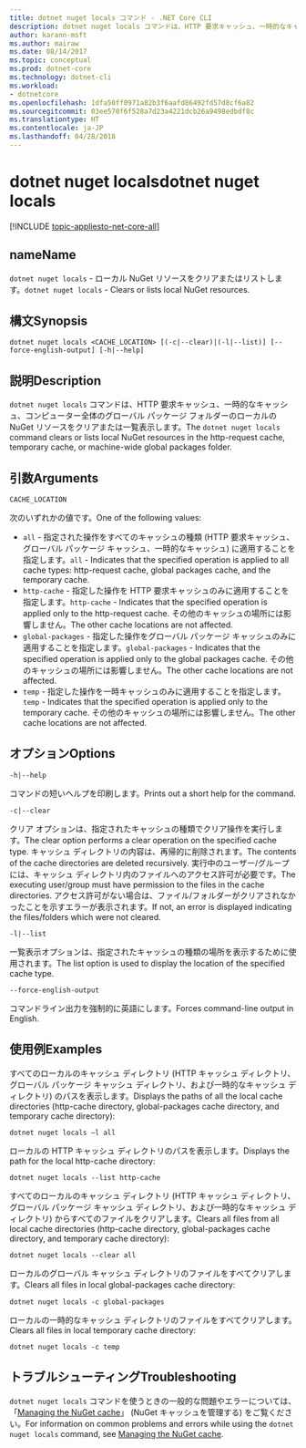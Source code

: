 ```yaml
---
title: dotnet nuget locals コマンド - .NET Core CLI
description: dotnet nuget locals コマンドは、HTTP 要求キャッシュ、一時的なキャッシュ、コンピューター全体のグローバル パッケージ フォルダーなどのローカルの NuGet リソースをクリアまたは一覧表示します。
author: karann-msft
ms.author: mairaw
ms.date: 08/14/2017
ms.topic: conceptual
ms.prod: dotnet-core
ms.technology: dotnet-cli
ms.workload:
- dotnetcore
ms.openlocfilehash: 1dfa50ff0971a82b3f6aafd86492fd57d8cf6a82
ms.sourcegitcommit: 03ee570f6f528a7d23a4221dcb26a9498edbdf8c
ms.translationtype: HT
ms.contentlocale: ja-JP
ms.lasthandoff: 04/28/2018
---
```

# <a name="dotnet-nuget-locals"></a><span data-ttu-id="81970-103">dotnet nuget locals</span><span class="sxs-lookup"><span data-stu-id="81970-103">dotnet nuget locals</span></span>

[!INCLUDE [topic-appliesto-net-core-all](../../../includes/topic-appliesto-net-core-all.md)]

## <a name="name"></a><span data-ttu-id="81970-104">name</span><span class="sxs-lookup"><span data-stu-id="81970-104">Name</span></span>

<span data-ttu-id="81970-105">`dotnet nuget locals` - ローカル NuGet リソースをクリアまたはリストします。</span><span class="sxs-lookup"><span data-stu-id="81970-105">`dotnet nuget locals` - Clears or lists local NuGet resources.</span></span>

## <a name="synopsis"></a><span data-ttu-id="81970-106">構文</span><span class="sxs-lookup"><span data-stu-id="81970-106">Synopsis</span></span>

`dotnet nuget locals <CACHE_LOCATION> [(-c|--clear)|(-l|--list)] [--force-english-output] [-h|--help]`

## <a name="description"></a><span data-ttu-id="81970-107">説明</span><span class="sxs-lookup"><span data-stu-id="81970-107">Description</span></span>

<span data-ttu-id="81970-108">`dotnet nuget locals` コマンドは、HTTP 要求キャッシュ、一時的なキャッシュ、コンピューター全体のグローバル パッケージ フォルダーのローカルの NuGet リソースをクリアまたは一覧表示します。</span><span class="sxs-lookup"><span data-stu-id="81970-108">The `dotnet nuget locals` command clears or lists local NuGet resources in the http-request cache, temporary cache, or machine-wide global packages folder.</span></span>

## <a name="arguments"></a><span data-ttu-id="81970-109">引数</span><span class="sxs-lookup"><span data-stu-id="81970-109">Arguments</span></span>

`CACHE_LOCATION`

<span data-ttu-id="81970-110">次のいずれかの値です。</span><span class="sxs-lookup"><span data-stu-id="81970-110">One of the following values:</span></span>

* <span data-ttu-id="81970-111">`all` - 指定された操作をすべてのキャッシュの種類 (HTTP 要求キャッシュ、グローバル パッケージ キャッシュ、一時的なキャッシュ) に適用することを指定します。</span><span class="sxs-lookup"><span data-stu-id="81970-111">`all` - Indicates that the specified operation is applied to all cache types: http-request cache, global packages cache, and the temporary cache.</span></span>
* <span data-ttu-id="81970-112">`http-cache` - 指定した操作を HTTP 要求キャッシュのみに適用することを指定します。</span><span class="sxs-lookup"><span data-stu-id="81970-112">`http-cache` - Indicates that the specified operation is applied only to the http-request cache.</span></span> <span data-ttu-id="81970-113">その他のキャッシュの場所には影響しません。</span><span class="sxs-lookup"><span data-stu-id="81970-113">The other cache locations are not affected.</span></span>
* <span data-ttu-id="81970-114">`global-packages` - 指定した操作をグローバル パッケージ キャッシュのみに適用することを指定します。</span><span class="sxs-lookup"><span data-stu-id="81970-114">`global-packages` - Indicates that the specified operation is applied only to the global packages cache.</span></span> <span data-ttu-id="81970-115">その他のキャッシュの場所には影響しません。</span><span class="sxs-lookup"><span data-stu-id="81970-115">The other cache locations are not affected.</span></span>
* <span data-ttu-id="81970-116">`temp` - 指定した操作を一時キャッシュのみに適用することを指定します。</span><span class="sxs-lookup"><span data-stu-id="81970-116">`temp` - Indicates that the specified operation is applied only to the temporary cache.</span></span> <span data-ttu-id="81970-117">その他のキャッシュの場所には影響しません。</span><span class="sxs-lookup"><span data-stu-id="81970-117">The other cache locations are not affected.</span></span>

## <a name="options"></a><span data-ttu-id="81970-118">オプション</span><span class="sxs-lookup"><span data-stu-id="81970-118">Options</span></span>

`-h|--help`

<span data-ttu-id="81970-119">コマンドの短いヘルプを印刷します。</span><span class="sxs-lookup"><span data-stu-id="81970-119">Prints out a short help for the command.</span></span>

`-c|--clear`

<span data-ttu-id="81970-120">クリア オプションは、指定されたキャッシュの種類でクリア操作を実行します。</span><span class="sxs-lookup"><span data-stu-id="81970-120">The clear option performs a clear operation on the specified cache type.</span></span> <span data-ttu-id="81970-121">キャッシュ ディレクトリの内容は、再帰的に削除されます。</span><span class="sxs-lookup"><span data-stu-id="81970-121">The contents of the cache directories are deleted recursively.</span></span> <span data-ttu-id="81970-122">実行中のユーザー/グループには、キャッシュ ディレクトリ内のファイルへのアクセス許可が必要です。</span><span class="sxs-lookup"><span data-stu-id="81970-122">The executing user/group must have permission to the files in the cache directories.</span></span> <span data-ttu-id="81970-123">アクセス許可がない場合は、ファイル/フォルダーがクリアされなかったことを示すエラーが表示されます。</span><span class="sxs-lookup"><span data-stu-id="81970-123">If not, an error is displayed indicating the files/folders which were not cleared.</span></span>

`-l|--list`

<span data-ttu-id="81970-124">一覧表示オプションは、指定されたキャッシュの種類の場所を表示するために使用されます。</span><span class="sxs-lookup"><span data-stu-id="81970-124">The list option is used to display the location of the specified cache type.</span></span> 

`--force-english-output`

<span data-ttu-id="81970-125">コマンドライン出力を強制的に英語にします。</span><span class="sxs-lookup"><span data-stu-id="81970-125">Forces command-line output in English.</span></span>

## <a name="examples"></a><span data-ttu-id="81970-126">使用例</span><span class="sxs-lookup"><span data-stu-id="81970-126">Examples</span></span>

<span data-ttu-id="81970-127">すべてのローカルのキャッシュ ディレクトリ (HTTP キャッシュ ディレクトリ、グローバル パッケージ キャッシュ ディレクトリ、および一時的なキャッシュ ディレクトリ) のパスを表示します。</span><span class="sxs-lookup"><span data-stu-id="81970-127">Displays the paths of all the local cache directories (http-cache directory, global-packages cache directory, and temporary cache directory):</span></span>

`dotnet nuget locals –l all`

<span data-ttu-id="81970-128">ローカルの HTTP キャッシュ ディレクトリのパスを表示します。</span><span class="sxs-lookup"><span data-stu-id="81970-128">Displays the path for the local http-cache directory:</span></span>

`dotnet nuget locals --list http-cache`

<span data-ttu-id="81970-129">すべてのローカルのキャッシュ ディレクトリ (HTTP キャッシュ ディレクトリ、グローバル パッケージ キャッシュ ディレクトリ、および一時的なキャッシュ ディレクトリ) からすべてのファイルをクリアします。</span><span class="sxs-lookup"><span data-stu-id="81970-129">Clears all files from all local cache directories (http-cache directory, global-packages cache directory, and temporary cache directory):</span></span>

`dotnet nuget locals --clear all`

<span data-ttu-id="81970-130">ローカルのグローバル キャッシュ ディレクトリのファイルをすべてクリアします。</span><span class="sxs-lookup"><span data-stu-id="81970-130">Clears all files in local global-packages cache directory:</span></span>

`dotnet nuget locals -c global-packages`

<span data-ttu-id="81970-131">ローカルの一時的なキャッシュ ディレクトリのファイルをすべてクリアします。</span><span class="sxs-lookup"><span data-stu-id="81970-131">Clears all files in local temporary cache directory:</span></span>

`dotnet nuget locals -c temp`

## <a name="troubleshooting"></a><span data-ttu-id="81970-132">トラブルシューティング</span><span class="sxs-lookup"><span data-stu-id="81970-132">Troubleshooting</span></span>

<span data-ttu-id="81970-133">`dotnet nuget locals` コマンドを使うときの一般的な問題やエラーについては、「[Managing the NuGet cache](/nuget/consume-packages/managing-the-nuget-cache)」 (NuGet キャッシュを管理する) をご覧ください。</span><span class="sxs-lookup"><span data-stu-id="81970-133">For information on common problems and errors while using the `dotnet nuget locals` command, see [Managing the NuGet cache](/nuget/consume-packages/managing-the-nuget-cache).</span></span>